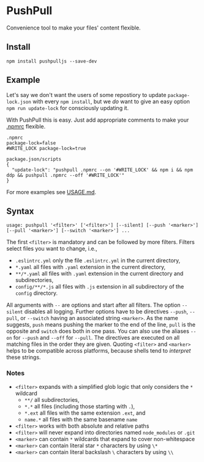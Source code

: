 # PushPull
Convenience tool to make your files' content flexible.

## Install
```
npm install pushpulljs --save-dev
```

## Example
Let's say we don't want the users of some repostiory to update `package-lock.json` with every `npm install`, but we _do_ want to give an easy option `npm run update-lock` for consciously updating it.

With PushPull this is easy. Just add appropriate comments to make your [.npmrc](./.npmrc) flexible.
```
.npmrc
package-lock=false
#WRITE_LOCK package-lock=true

package.json/scripts
{
  "update-lock": "pushpull .npmrc --on '#WRITE_LOCK' && npm i && npm ddp && pushpull .npmrc --off '#WRITE_LOCK'"
}
```

For more examples see [USAGE.md](./USAGE.md).

## Syntax
```
usage: pushpull '<filter>' ['<filter>'] [--silent] [--push '<marker>'] [--pull '<marker>'] [--switch '<marker>'] ...
```
The first `<filter>` is mandatory and can be followed by more filters. Filters select files you want to change, i.e., 
* `.eslintrc.yml` only the file `.eslintrc.yml` in the current directory,
* `*.yaml` all files with `.yaml` extension in the current directory,
* `**/*.yaml` all files with `.yaml` extension in the current directory and subdirectories,
* `config/**/*.js` all files with `.js` extension in all subdirectory of the `config` directory.

All arguments with `--` are options and start after all filters. The option `--silent` disables all logging. Further options have to be directives `--push`, `--pull`, or `--switch` having an associated string `<marker>`. As the name suggests, `push` means pushing the marker to the end of the line, `pull` is the opposite and `switch` does both in one pass. You can also use the aliases `--on` for `--push` and `--off` for `--pull`. The directives are executed on all matching files in the order they are given. Quoting `<filter>` and `<marker>` helps to be compatible across platforms, because shells tend to _interpret_ these strings.

### Notes
* `<filter>` expands with a simplified glob logic that only considers the `*` wildcard
  * `**/` all subdirectories,
  * `*.*` all files (including those starting with `.`),
  * `*.ext` all files with the same extension `.ext`, and
  * `name.*` all files with the same basename `name`
* `<filter>` works with both absolute and relative paths
* `<filter>` will never expand into directories named `node_modules` or `.git`
* `<marker>` can contain `*` wildcards that expand to cover non-whitespace
* `<marker>` can contain literal star `*` characters by using `\*`
* `<marker>` can contain literal backslash `\` characters by using `\\`
